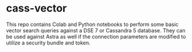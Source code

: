 # cass-vector

This repo contains Colab and Python notebooks to perform some basic vector search queries against a DSE 7 or Cassandra 5 database.  They can be used against Astra as well if the connection parameters are modified to utilize a security bundle and token.
